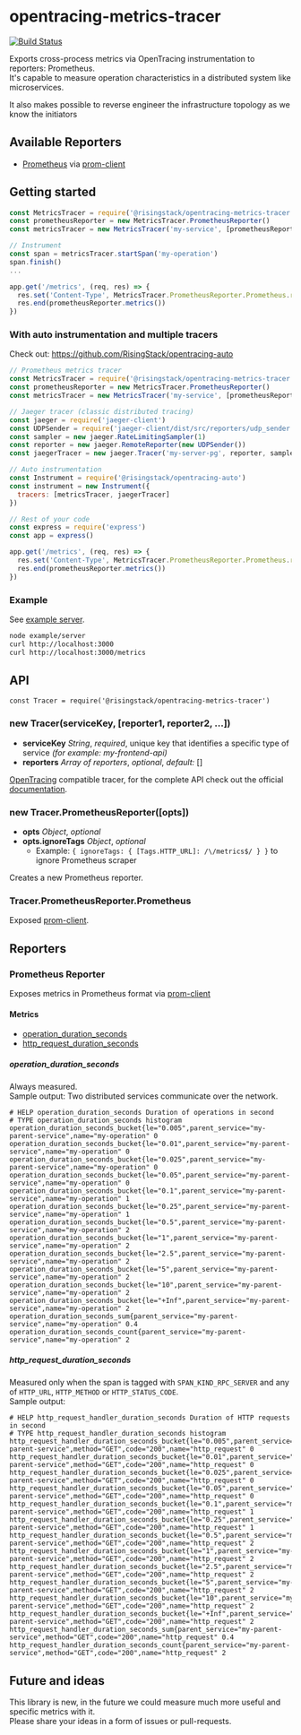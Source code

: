 # opentracing-metrics-tracer

[![Build Status](https://travis-ci.org/RisingStack/opentracing-metrics-tracer.svg?branch=master)](https://travis-ci.org/RisingStack/opentracing-metrics-tracer)  

Exports cross-process metrics via OpenTracing instrumentation to reporters: Prometheus.  
It's capable to measure operation characteristics in a distributed system like microservices.  

It also makes possible to reverse engineer the infrastructure topology as we know the initiators

## Available Reporters

- [Prometheus](https://prometheus.io/) via [prom-client](https://github.com/siimon/prom-client)

## Getting started

```js
const MetricsTracer = require('@risingstack/opentracing-metrics-tracer')
const prometheusReporter = new MetricsTracer.PrometheusReporter()
const metricsTracer = new MetricsTracer('my-service', [prometheusReporter])

// Instrument
const span = metricsTracer.startSpan('my-operation')
span.finish()
...

app.get('/metrics', (req, res) => {
  res.set('Content-Type', MetricsTracer.PrometheusReporter.Prometheus.register.contentType)
  res.end(prometheusReporter.metrics())
})
```

### With auto instrumentation and multiple tracers

Check out: https://github.com/RisingStack/opentracing-auto

```js
// Prometheus metrics tracer
const MetricsTracer = require('@risingstack/opentracing-metrics-tracer')
const prometheusReporter = new MetricsTracer.PrometheusReporter()
const metricsTracer = new MetricsTracer('my-service', [prometheusReporter])

// Jaeger tracer (classic distributed tracing)
const jaeger = require('jaeger-client')
const UDPSender = require('jaeger-client/dist/src/reporters/udp_sender').default
const sampler = new jaeger.RateLimitingSampler(1)
const reporter = new jaeger.RemoteReporter(new UDPSender())
const jaegerTracer = new jaeger.Tracer('my-server-pg', reporter, sampler)

// Auto instrumentation
const Instrument = require('@risingstack/opentracing-auto')
const instrument = new Instrument({
  tracers: [metricsTracer, jaegerTracer]
})

// Rest of your code
const express = require('express')
const app = express()

app.get('/metrics', (req, res) => {
  res.set('Content-Type', MetricsTracer.PrometheusReporter.Prometheus.register.contentType)
  res.end(prometheusReporter.metrics())
})
```

### Example

See [example server](/example/server.js).

```sh
node example/server
curl http://localhost:3000
curl http://localhost:3000/metrics
```

## API

`const Tracer = require('@risingstack/opentracing-metrics-tracer')`

### new Tracer(serviceKey, [reporter1, reporter2, ...])

- **serviceKey** *String*, *required*, unique key that identifies a specific type of service *(for example: my-frontend-api)*
- **reporters** *Array of reporters*, *optional*, *default:* []

[OpenTracing](https://github.com/opentracing/opentracing-javascript) compatible tracer, for the complete API check out the official [documentation](https://opentracing-javascript.surge.sh/).

### new Tracer.PrometheusReporter([opts])

- **opts** *Object*, *optional*
- **opts.ignoreTags** *Object*, *optional*
  - Example: `{ ignoreTags: { [Tags.HTTP_URL]: /\/metrics$/ } }` to ignore Prometheus scraper

Creates a new Prometheus reporter.

### Tracer.PrometheusReporter.Prometheus

Exposed [prom-client](https://github.com/siimon/prom-client).

## Reporters

### Prometheus Reporter

Exposes metrics in Prometheus format via [prom-client](https://github.com/siimon/prom-client)

#### Metrics

- [operation_duration_seconds](#operation_duration_seconds)
- [http_request_duration_seconds](#http_request_duration_seconds)

##### operation_duration_seconds

Always measured.  
Sample output: Two distributed services communicate over the network.

```
# HELP operation_duration_seconds Duration of operations in second
# TYPE operation_duration_seconds histogram
operation_duration_seconds_bucket{le="0.005",parent_service="my-parent-service",name="my-operation" 0
operation_duration_seconds_bucket{le="0.01",parent_service="my-parent-service",name="my-operation" 0
operation_duration_seconds_bucket{le="0.025",parent_service="my-parent-service",name="my-operation" 0
operation_duration_seconds_bucket{le="0.05",parent_service="my-parent-service",name="my-operation" 0
operation_duration_seconds_bucket{le="0.1",parent_service="my-parent-service",name="my-operation" 1
operation_duration_seconds_bucket{le="0.25",parent_service="my-parent-service",name="my-operation" 1
operation_duration_seconds_bucket{le="0.5",parent_service="my-parent-service",name="my-operation" 2
operation_duration_seconds_bucket{le="1",parent_service="my-parent-service",name="my-operation" 2
operation_duration_seconds_bucket{le="2.5",parent_service="my-parent-service",name="my-operation" 2
operation_duration_seconds_bucket{le="5",parent_service="my-parent-service",name="my-operation" 2
operation_duration_seconds_bucket{le="10",parent_service="my-parent-service",name="my-operation" 2
operation_duration_seconds_bucket{le="+Inf",parent_service="my-parent-service",name="my-operation" 2
operation_duration_seconds_sum{parent_service="my-parent-service",name="my-operation" 0.4
operation_duration_seconds_count{parent_service="my-parent-service",name="my-operation" 2
```

##### http_request_duration_seconds

Measured only when the span is tagged with `SPAN_KIND_RPC_SERVER` and any of `HTTP_URL`, `HTTP_METHOD` or `HTTP_STATUS_CODE`.  
Sample output:
```
# HELP http_request_handler_duration_seconds Duration of HTTP requests in second
# TYPE http_request_handler_duration_seconds histogram
http_request_handler_duration_seconds_bucket{le="0.005",parent_service="my-parent-service",method="GET",code="200",name="http_request" 0
http_request_handler_duration_seconds_bucket{le="0.01",parent_service="my-parent-service",method="GET",code="200",name="http_request" 0
http_request_handler_duration_seconds_bucket{le="0.025",parent_service="my-parent-service",method="GET",code="200",name="http_request" 0
http_request_handler_duration_seconds_bucket{le="0.05",parent_service="my-parent-service",method="GET",code="200",name="http_request" 0
http_request_handler_duration_seconds_bucket{le="0.1",parent_service="my-parent-service",method="GET",code="200",name="http_request" 1
http_request_handler_duration_seconds_bucket{le="0.25",parent_service="my-parent-service",method="GET",code="200",name="http_request" 1
http_request_handler_duration_seconds_bucket{le="0.5",parent_service="my-parent-service",method="GET",code="200",name="http_request" 2
http_request_handler_duration_seconds_bucket{le="1",parent_service="my-parent-service",method="GET",code="200",name="http_request" 2
http_request_handler_duration_seconds_bucket{le="2.5",parent_service="my-parent-service",method="GET",code="200",name="http_request" 2
http_request_handler_duration_seconds_bucket{le="5",parent_service="my-parent-service",method="GET",code="200",name="http_request" 2
http_request_handler_duration_seconds_bucket{le="10",parent_service="my-parent-service",method="GET",code="200",name="http_request" 2
http_request_handler_duration_seconds_bucket{le="+Inf",parent_service="my-parent-service",method="GET",code="200",name="http_request" 2
http_request_handler_duration_seconds_sum{parent_service="my-parent-service",method="GET",code="200",name="http_request" 0.4
http_request_handler_duration_seconds_count{parent_service="my-parent-service",method="GET",code="200",name="http_request" 2
```

## Future and ideas

This library is new, in the future we could measure much more useful and specific metrics with it.  
Please share your ideas in a form of issues or pull-requests.
